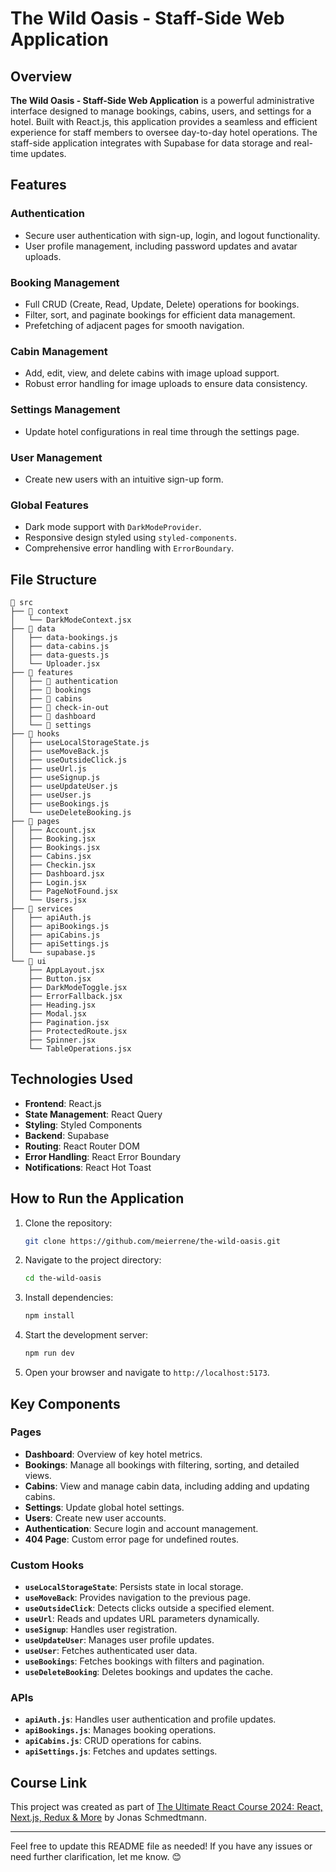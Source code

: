 # The Wild Oasis - Staff-Side Web Application

## Overview

**The Wild Oasis - Staff-Side Web Application** is a powerful administrative interface designed to manage bookings, cabins, users, and settings for a hotel. Built with React.js, this application provides a seamless and efficient experience for staff members to oversee day-to-day hotel operations. The staff-side application integrates with Supabase for data storage and real-time updates.

## Features

### Authentication

- Secure user authentication with sign-up, login, and logout functionality.
- User profile management, including password updates and avatar uploads.

### Booking Management

- Full CRUD (Create, Read, Update, Delete) operations for bookings.
- Filter, sort, and paginate bookings for efficient data management.
- Prefetching of adjacent pages for smooth navigation.

### Cabin Management

- Add, edit, view, and delete cabins with image upload support.
- Robust error handling for image uploads to ensure data consistency.

### Settings Management

- Update hotel configurations in real time through the settings page.

### User Management

- Create new users with an intuitive sign-up form.

### Global Features

- Dark mode support with `DarkModeProvider`.
- Responsive design styled using `styled-components`.
- Comprehensive error handling with `ErrorBoundary`.

## File Structure

```
📂 src
├── 📂 context
│   └── DarkModeContext.jsx
├── 📂 data
│   ├── data-bookings.js
│   ├── data-cabins.js
│   ├── data-guests.js
│   └── Uploader.jsx
├── 📂 features
│   ├── 📂 authentication
│   ├── 📂 bookings
│   ├── 📂 cabins
│   ├── 📂 check-in-out
│   ├── 📂 dashboard
│   └── 📂 settings
├── 📂 hooks
│   ├── useLocalStorageState.js
│   ├── useMoveBack.js
│   ├── useOutsideClick.js
│   ├── useUrl.js
│   ├── useSignup.js
│   ├── useUpdateUser.js
│   ├── useUser.js
│   ├── useBookings.js
│   └── useDeleteBooking.js
├── 📂 pages
│   ├── Account.jsx
│   ├── Booking.jsx
│   ├── Bookings.jsx
│   ├── Cabins.jsx
│   ├── Checkin.jsx
│   ├── Dashboard.jsx
│   ├── Login.jsx
│   ├── PageNotFound.jsx
│   └── Users.jsx
├── 📂 services
│   ├── apiAuth.js
│   ├── apiBookings.js
│   ├── apiCabins.js
│   ├── apiSettings.js
│   └── supabase.js
└── 📂 ui
    ├── AppLayout.jsx
    ├── Button.jsx
    ├── DarkModeToggle.jsx
    ├── ErrorFallback.jsx
    ├── Heading.jsx
    ├── Modal.jsx
    ├── Pagination.jsx
    ├── ProtectedRoute.jsx
    ├── Spinner.jsx
    └── TableOperations.jsx
```

## Technologies Used

- **Frontend**: React.js
- **State Management**: React Query
- **Styling**: Styled Components
- **Backend**: Supabase
- **Routing**: React Router DOM
- **Error Handling**: React Error Boundary
- **Notifications**: React Hot Toast

## How to Run the Application

1. Clone the repository:

   ```bash
   git clone https://github.com/meierrene/the-wild-oasis.git
   ```

2. Navigate to the project directory:

   ```bash
   cd the-wild-oasis
   ```

3. Install dependencies:

   ```bash
   npm install
   ```

4. Start the development server:

   ```bash
   npm run dev
   ```

5. Open your browser and navigate to `http://localhost:5173`.

## Key Components

### Pages

- **Dashboard**: Overview of key hotel metrics.
- **Bookings**: Manage all bookings with filtering, sorting, and detailed views.
- **Cabins**: View and manage cabin data, including adding and updating cabins.
- **Settings**: Update global hotel settings.
- **Users**: Create new user accounts.
- **Authentication**: Secure login and account management.
- **404 Page**: Custom error page for undefined routes.

### Custom Hooks

- **`useLocalStorageState`**: Persists state in local storage.
- **`useMoveBack`**: Provides navigation to the previous page.
- **`useOutsideClick`**: Detects clicks outside a specified element.
- **`useUrl`**: Reads and updates URL parameters dynamically.
- **`useSignup`**: Handles user registration.
- **`useUpdateUser`**: Manages user profile updates.
- **`useUser`**: Fetches authenticated user data.
- **`useBookings`**: Fetches bookings with filters and pagination.
- **`useDeleteBooking`**: Deletes bookings and updates the cache.

### APIs

- **`apiAuth.js`**: Handles user authentication and profile updates.
- **`apiBookings.js`**: Manages booking operations.
- **`apiCabins.js`**: CRUD operations for cabins.
- **`apiSettings.js`**: Fetches and updates settings.

## Course Link

This project was created as part of [The Ultimate React Course 2024: React, Next.js, Redux & More](https://www.udemy.com/course/the-ultimate-react-course/) by Jonas Schmedtmann.

---

Feel free to update this README file as needed! If you have any issues or need further clarification, let me know. 😊
